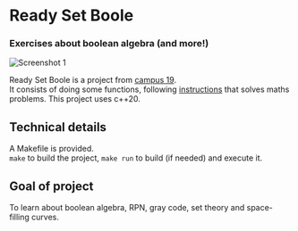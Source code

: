 # Ready Set Boole
### Exercises about boolean algebra (and more!)

![Screenshot 1](https://gitlab.com/BeBel42/ready-set-boole/-/raw/main/screenshots/1.png)

Ready Set Boole is a project from [campus 19](https://campus19.be/).  
It consists of doing some functions, following [instructions](https://gitlab.com/BeBel42/n-puzzle/-/blob/main/en.subject.pdf?ref_type=heads)
that solves maths problems.
This project uses c++20.

## Technical details
A Makefile is provided.  
`make` to build the project, `make run` to build (if needed) and execute it.

## Goal of project
To learn about boolean algebra, RPN, gray code, set theory and space-filling curves.
